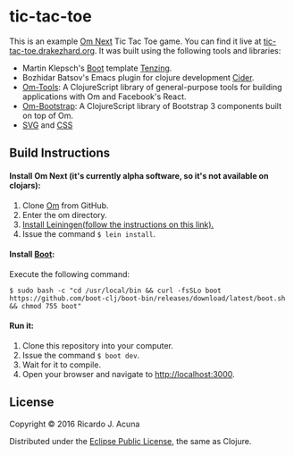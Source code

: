 # tic-tac-toe

This is an example [Om Next](https://github.com/omcljs/om/wiki/Quick-Start-(om.next)) Tic Tac Toe game. 
You can find it live at [tic-tac-toe.drakezhard.org](http://tic-tac-toe.drakezhard.org). 
It was built using the following tools and libraries: 

* Martin Klepsch's [Boot](https://github.com/boot-clj/boot) template [Tenzing](https://github.com/martinklepsch/tenzing).
* Bozhidar Batsov's Emacs plugin for clojure development [Cider](https://github.com/clojure-emacs/cider).
* [Om-Tools](https://github.com/plumatic/om-tools): A ClojureScript library of general-purpose tools for building applications with Om and Facebook's React.
* [Om-Bootstrap](https://github.com/racehub/om-bootstrap): A ClojureScript library of Bootstrap 3 components built on top of Om.
* [SVG](https://en.wikipedia.org/wiki/Scalable_Vector_Graphics) and [CSS](https://en.wikipedia.org/wiki/CSS)

## Build Instructions

#### Install Om Next (it's currently alpha software, so it's not available on clojars):

1. Clone [Om](https://github.com/omcljs/om) from GitHub.
2. Enter the om directory.
3. [Install Leiningen(follow the instructions on this link).](http://leiningen.org/#install)
4. Issue the command `$ lein install`.

#### Install [Boot](https://github.com/boot-clj/boot):

Execute the following command:

    $ sudo bash -c "cd /usr/local/bin && curl -fsSLo boot https://github.com/boot-clj/boot-bin/releases/download/latest/boot.sh && chmod 755 boot"

#### Run it:

1. Clone this repository into your computer.
2. Issue the command `$ boot dev`.
3. Wait for it to compile.
4. Open your browser and navigate to [http://localhost:3000](http://localhost:3000).

## License

Copyright © 2016 Ricardo J. Acuna

Distributed under the [Eclipse Public License](https://www.eclipse.org/legal/epl-v10.html), the same as Clojure.

